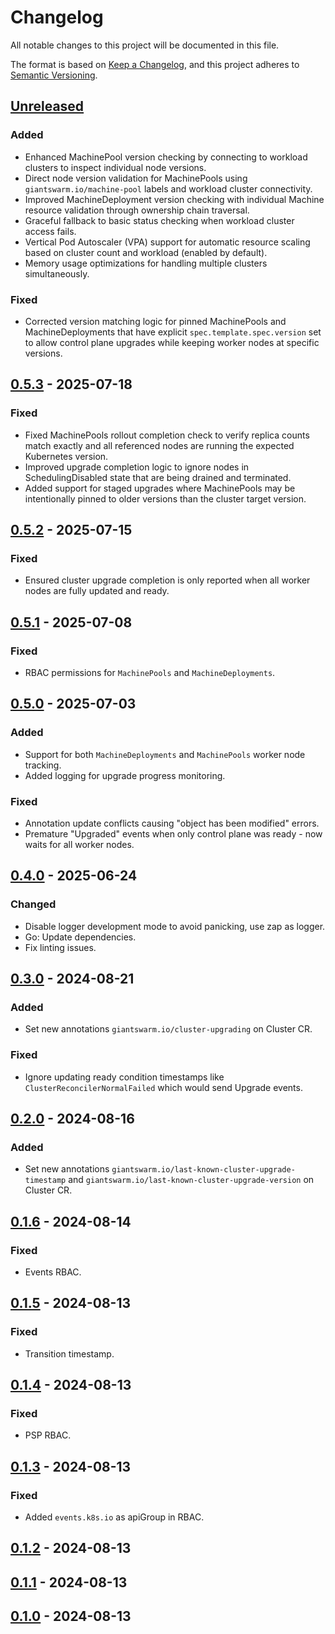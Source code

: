 # Changelog

All notable changes to this project will be documented in this file.

The format is based on [Keep a Changelog](https://keepachangelog.com/en/1.0.0/),
and this project adheres to [Semantic Versioning](https://semver.org/spec/v2.0.0.html).

## [Unreleased]

### Added

- Enhanced MachinePool version checking by connecting to workload clusters to inspect individual node versions.
- Direct node version validation for MachinePools using `giantswarm.io/machine-pool` labels and workload cluster connectivity.
- Improved MachineDeployment version checking with individual Machine resource validation through ownership chain traversal.
- Graceful fallback to basic status checking when workload cluster access fails.
- Vertical Pod Autoscaler (VPA) support for automatic resource scaling based on cluster count and workload (enabled by default).
- Memory usage optimizations for handling multiple clusters simultaneously.

### Fixed

- Corrected version matching logic for pinned MachinePools and MachineDeployments that have explicit `spec.template.spec.version` set to allow control plane upgrades while keeping worker nodes at specific versions.


## [0.5.3] - 2025-07-18

### Fixed

- Fixed MachinePools rollout completion check to verify replica counts match exactly and all referenced nodes are running the expected Kubernetes version.
- Improved upgrade completion logic to ignore nodes in SchedulingDisabled state that are being drained and terminated.
- Added support for staged upgrades where MachinePools may be intentionally pinned to older versions than the cluster target version.

## [0.5.2] - 2025-07-15

### Fixed

- Ensured cluster upgrade completion is only reported when all worker nodes are fully updated and ready.

## [0.5.1] - 2025-07-08

### Fixed

- RBAC permissions for `MachinePools` and `MachineDeployments`.

## [0.5.0] - 2025-07-03

### Added

- Support for both `MachineDeployments` and `MachinePools` worker node tracking.
- Added logging for upgrade progress monitoring.

### Fixed

- Annotation update conflicts causing "object has been modified" errors.
- Premature "Upgraded" events when only control plane was ready - now waits for all worker nodes.

## [0.4.0] - 2025-06-24

### Changed 

- Disable logger development mode to avoid panicking, use zap as logger.
- Go: Update dependencies.
- Fix linting issues.

## [0.3.0] - 2024-08-21

### Added 

- Set new annotations `giantswarm.io/cluster-upgrading` on Cluster CR.

### Fixed

- Ignore updating ready condition timestamps like `ClusterReconcilerNormalFailed` which would send Upgrade events.

## [0.2.0] - 2024-08-16

### Added

- Set new annotations `giantswarm.io/last-known-cluster-upgrade-timestamp` and `giantswarm.io/last-known-cluster-upgrade-version` on Cluster CR.

## [0.1.6] - 2024-08-14

### Fixed

- Events RBAC.

## [0.1.5] - 2024-08-13

### Fixed

- Transition timestamp.

## [0.1.4] - 2024-08-13

### Fixed

- PSP RBAC.

## [0.1.3] - 2024-08-13

### Fixed

- Added `events.k8s.io` as apiGroup in RBAC.

## [0.1.2] - 2024-08-13

## [0.1.1] - 2024-08-13

## [0.1.0] - 2024-08-13

[Unreleased]: https://github.com/giantswarm/cluster-api-events/compare/v0.5.3...HEAD
[0.5.3]: https://github.com/giantswarm/cluster-api-events/compare/v0.5.2...v0.5.3
[0.5.2]: https://github.com/giantswarm/cluster-api-events/compare/v0.5.1...v0.5.2
[0.5.1]: https://github.com/giantswarm/cluster-api-events/compare/v0.5.0...v0.5.1
[0.5.0]: https://github.com/giantswarm/cluster-api-events/compare/v0.4.0...v0.5.0
[0.4.0]: https://github.com/giantswarm/cluster-api-events/compare/v0.3.0...v0.4.0
[0.3.0]: https://github.com/giantswarm/cluster-api-events/compare/v0.2.0...v0.3.0
[0.2.0]: https://github.com/giantswarm/cluster-api-events/compare/v0.1.6...v0.2.0
[0.1.6]: https://github.com/giantswarm/cluster-api-events/compare/v0.1.5...v0.1.6
[0.1.5]: https://github.com/giantswarm/cluster-api-events/compare/v0.1.4...v0.1.5
[0.1.4]: https://github.com/giantswarm/cluster-api-events/compare/v0.1.3...v0.1.4
[0.1.3]: https://github.com/giantswarm/cluster-api-events/compare/v0.1.2...v0.1.3
[0.1.2]: https://github.com/giantswarm/cluster-api-events/compare/v0.1.1...v0.1.2
[0.1.1]: https://github.com/giantswarm/cluster-api-events/compare/v0.1.0...v0.1.1
[0.1.0]: https://github.com/giantswarm/cluster-api-events/releases/tag/v0.1.0
